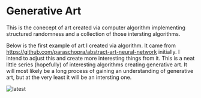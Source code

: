 # Generative Art

This is the conecept of art created via computer algorithm implementing structured randomness and a collection of those intersting algorithms.

Below is the first example of art I created via algorithm. It came from https://github.com/paraschopra/abstract-art-neural-network initially. I intend to adjust this and create more interesting things from it. This is a neat little series (hopefully) of interesting algorithms creating generative art. It will most likely be a long process of gaining an understanding of generative art, but at the very least it will be an intersting one.


![latest](https://user-images.githubusercontent.com/23636955/151647546-060160f8-1e87-4fb2-926d-0af5b9715f95.png)

